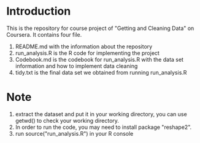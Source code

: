 # Introduction
This is the repository for course project of "Getting and Cleaning Data" on Coursera.
It contains four file.
1. README.md with the information about the repository
2. run_analysis.R is the R code for implementing the project
3. Codebook.md is the codebook for run_analysis.R with the data set information and how to implement data cleaning
4. tidy.txt is the final data set we obtained from running run_analysis.R 

# Note
1. extract the dataset and put it in your working directory, you can use getwd() to check your working directory.
2. In order to run the code, you may need to install package "reshape2".
3. run source("run_analysis.R") in your R console